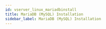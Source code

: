 ```yaml
---
id: vserver_linux_mariadbinstall
title: MariaDB (MySQL) Installation
sidebar_label: MariaDB (MySQL) Installation
---
```




